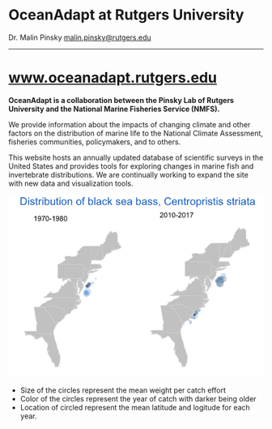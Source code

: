 OceanAdapt at Rutgers University
================
Dr. Malin Pinsky <malin.pinsky@rutgers.edu>

------------------------------------------------------------------------

www.oceanadapt.rutgers.edu
==========================

**OceanAdapt is a collaboration between the Pinsky Lab of Rutgers University and the National Marine Fisheries Service (NMFS).**

We provide information about the impacts of changing climate and other factors on the distribution of marine life to the National Climate Assessment, fisheries communities, policymakers, and to others.

This website hosts an annually updated database of scientific surveys in the United States and provides tools for exploring changes in marine fish and invertebrate distributions. We are continually working to expand the site with new data and visualization tools.

![](test-handout_files/figure-markdown_github/2-up-1.png)

-   Size of the circles represent the mean weight per catch effort
-   Color of the circles represent the year of catch with darker being older
-   Location of circled represent the mean latitude and logitude for each year.

